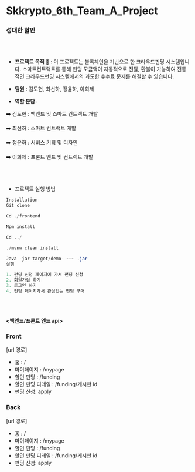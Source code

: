 # Skkrypto_6th_Team_A_Project



### 성대한 할인

</br></br>

- **프로젝트 목적** :triangular_flag_on_post: : 이 프로젝트는 블록체인을 기반으로 한 크라우드펀딩 시스템입니다. 스마트컨트랙트를 통해 펀딩 모금액이 자동적으로 전달, 환불이 가능하여 전통적인 크라우드펀딩 시스템에서의 과도한 수수료 문제를 해결할 수 있습니다.

- **팀원** : 김도헌, 최선하, 정윤하, 이희제

- **역할 분담** : 

:arrow_right: 김도헌 : 백엔드 및 스마트 컨트랙트 개발

:arrow_right: 최선하 : 스마트 컨트랙트 개발

:arrow_right: 정윤하 : 서비스 기획 및 디자인

:arrow_right: 이희제 : 프론트 엔드 및 컨트랙트 개발

</br>

</br>

- 프로젝트 실행 방법 

```java
Installation 
Git clone 

Cd ./frontend 

Npm install 

Cd ../

./mvnw clean install 

Java -jar target/demo- ~~~ .jar 
실행

1. 펀딩 신청 페이지에 가서 펀딩 신청
2. 회원가입 하기
3. 로그인 하기
4. 펀딩 페이지가서 관심있는 펀딩 구매
```



</br></br>

**<백엔드/프론트 엔드 api>**

### Front 

[url 경로]

- 홈 : /
- 마이페이지 : /mypage
- 할인 펀딩 : /funding
- 할인 펀딩 디테일 : /funding/게시판 id
- 펀딩 신청: apply







### Back

[url 경로]

- 홈 : /
- 마이페이지 : /mypage
- 할인 펀딩 : /funding
- 할인 펀딩 디테일 : /funding/게시판 id
- 펀딩 신청: apply







</br></br>


